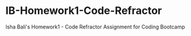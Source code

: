 # IB-Homework1-Code-Refractor
Isha Bali's Homework1 - Code Refractor Assignment for Coding Bootcamp
